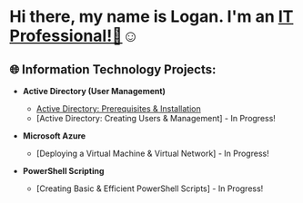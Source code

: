 <h1>Hi there, my name is Logan. I'm an <a href="https://www.linkedin.com/in/logan-starnes04/">IT Professional!👋</a>☺</h1>

<h2>🌐 Information Technology Projects:</h2>

- <b>Active Directory (User Management)</b>
  - [Active Directory: Prerequisites & Installation](https://github.com/loganstarnesIT/ad-prereqs)
  - [Active Directory: Creating Users & Management] - In Progress!

- <b>Microsoft Azure</b>
  - [Deploying a Virtual Machine & Virtual Network] - In Progress!

- <b>PowerShell Scripting</b>
  - [Creating Basic & Efficient PowerShell Scripts] - In Progress!
